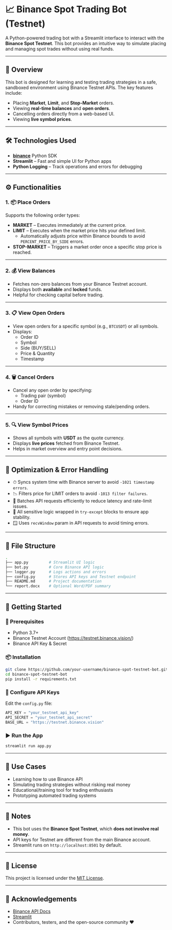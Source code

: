 # 📈 Binance Spot Trading Bot (Testnet)

A Python-powered trading bot with a Streamlit interface to interact with the **Binance Spot Testnet**. This bot provides an intuitive way to simulate placing and managing spot trades without using real funds.

---

## 🚀 Overview

This bot is designed for learning and testing trading strategies in a safe, sandboxed environment using Binance Testnet APIs. The key features include:

- Placing **Market**, **Limit**, and **Stop-Market** orders.
- Viewing **real-time balances** and **open orders**.
- Cancelling orders directly from a web-based UI.
- Viewing **live symbol prices**.

---

## 🛠 Technologies Used

- **[binance](https://github.com/binance/binance-spot-api-docs)** Python SDK  
- **Streamlit** – Fast and simple UI for Python apps  
- **Python Logging** – Track operations and errors for debugging

---

## ⚙️ Functionalities

### 1. 📦 Place Orders

Supports the following order types:

- **MARKET** – Executes immediately at the current price.
- **LIMIT** – Executes when the market price hits your defined limit.
  - Automatically adjusts price within Binance bounds to avoid `PERCENT_PRICE_BY_SIDE` errors.
- **STOP-MARKET** – Triggers a market order once a specific stop price is reached.

---

### 2. 💰 View Balances

- Fetches non-zero balances from your Binance Testnet account.
- Displays both **available** and **locked** funds.
- Helpful for checking capital before trading.

---

### 3. 📋 View Open Orders

- View open orders for a specific symbol (e.g., `BTCUSDT`) or all symbols.
- Displays:
  - Order ID
  - Symbol
  - Side (BUY/SELL)
  - Price & Quantity
  - Timestamp

---

### 4. 🗑 Cancel Orders

- Cancel any open order by specifying:
  - Trading pair (symbol)
  - Order ID
- Handy for correcting mistakes or removing stale/pending orders.

---

### 5. 🔍 View Symbol Prices

- Shows all symbols with **USDT** as the quote currency.
- Displays **live prices** fetched from Binance Testnet.
- Helps in market overview and entry point decisions.

---

## 🧠 Optimization & Error Handling

- ⏱ Syncs system time with Binance server to avoid `-1021 timestamp errors`.
- 📉 Filters price for LIMIT orders to avoid `-1013 filter failures`.
- 🔄 Batches API requests efficiently to reduce latency and rate-limit issues.
- 🛑 All sensitive logic wrapped in `try-except` blocks to ensure app stability.
- 🪟 Uses `recvWindow` param in API requests to avoid timing errors.

---

## 📁 File Structure

```bash
.
├── app.py         # Streamlit UI logic
├── bot.py         # Core Binance API logic
├── logger.py      # Logs actions and errors
├── config.py      # Stores API keys and Testnet endpoint
├── README.md      # Project documentation
└── report.docx    # Optional Word/PDF summary
```

---

## 🚀 Getting Started

### 🔐 Prerequisites

- Python 3.7+
- Binance Testnet Account (https://testnet.binance.vision/)
- Binance API Key & Secret

### 📦 Installation

```bash
git clone https://github.com/your-username/binance-spot-testnet-bot.git
cd binance-spot-testnet-bot
pip install -r requirements.txt
```

### 🔑 Configure API Keys

Edit the `config.py` file:

```python
API_KEY = "your_testnet_api_key"
API_SECRET = "your_testnet_api_secret"
BASE_URL = "https://testnet.binance.vision"
```

### ▶️ Run the App

```bash
streamlit run app.py
```

---

## 🧪 Use Cases

- Learning how to use Binance API
- Simulating trading strategies without risking real money
- Educational/training tool for trading enthusiasts
- Prototyping automated trading systems

---

## 📌 Notes

- This bot uses the **Binance Spot Testnet**, which **does not involve real money**.
- API keys for Testnet are different from the main Binance account.
- Streamlit runs on `http://localhost:8501` by default.

---

## 📃 License

This project is licensed under the [MIT License](LICENSE).

---

## 🙌 Acknowledgements

- [Binance API Docs](https://binance-docs.github.io/apidocs/spot/en/)
- [Streamlit](https://streamlit.io/)
- Contributors, testers, and the open-source community ❤️
